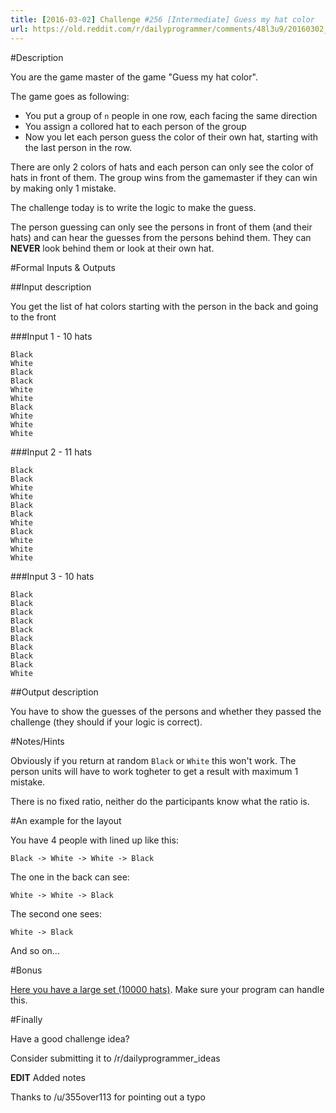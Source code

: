 ```yaml
---
title: [2016-03-02] Challenge #256 [Intermediate] Guess my hat color
url: https://old.reddit.com/r/dailyprogrammer/comments/48l3u9/20160302_challenge_256_intermediate_guess_my_hat/
---
```


#Description

You are the game master of the game "Guess my hat color".

The game goes as following:

- You put a group of `n` people in one row, each facing the same direction
- You assign a collored hat to each person of the group
- Now you let each person guess the color of their own hat, starting with the last person in the row.

There are only 2 colors of hats and each person can only see the color of hats in front of them.
The group wins from the gamemaster if they can win by making only 1 mistake.

The challenge today is to write the logic to make the guess.

The person guessing can only see the persons in front of them (and their hats) and can hear the guesses from the persons behind them. 
They can **NEVER** look behind them or look at their own hat.

#Formal Inputs & Outputs

##Input description

You get the list of hat colors starting with the person in the back and going to the front

###Input 1 - 10 hats

    Black
    White
    Black
    Black
    White
    White
    Black
    White
    White
    White

###Input 2 - 11 hats

    Black
    Black
    White
    White
    Black
    Black
    White
    Black
    White
    White
    White

###Input 3 - 10 hats

    Black
    Black
    Black
    Black
    Black
    Black
    Black
    Black
    Black
    White

##Output description

You have to show the guesses of the persons and whether they passed the challenge (they should if your logic is correct).

#Notes/Hints

Obviously if you return at random `Black` or `White` this won't work. The person units will have to work togheter to get a result with maximum 1 mistake.

There is no fixed ratio, neither do the participants know what the ratio is.

#An example for the layout

You have 4 people with lined up like this:

    Black -> White -> White -> Black

The one in the back can see:

    White -> White -> Black

The second one sees:

    White -> Black

And so on...

#Bonus

[Here you have a large set (10000 hats)](https://gist.github.com/fvandepitte/8ab2e2ab0e42e3d4c731). 
Make sure your program can handle this.

#Finally

Have a good challenge idea?

Consider submitting it to /r/dailyprogrammer_ideas

**EDIT** Added notes

Thanks to /u/355over113 for pointing out a typo
